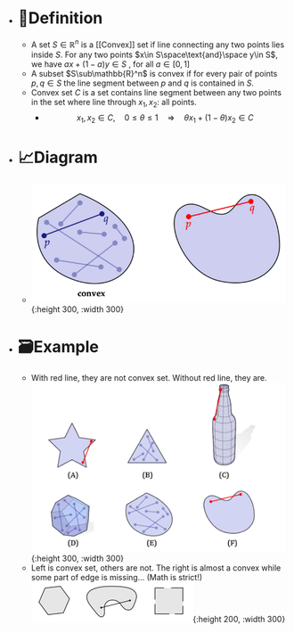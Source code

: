 - # 📝Definition
	- A set $S \in \mathbb{R}^n$​​ is a [[Convex]] set if line connecting any two points lies inside $S$​​. For any two points $x\in S\space\text{and}\space y\in S$, we have $ax+(1-a)y\in S$ , for all $a\in [0,1]$
	- A subset $S\sub\mathbb{R}^n$ is convex if for  every pair of points $p,q\in S$ the line segment between $p$ and $q$ is contained in $S$.
	- Convex set $C$ is a set contains line segment between any two points in the set where line through $x_1, x_2$: all points.
		- $$
		  x_1,x_2\in C, \quad 0\leq\theta\leq1\quad\Rightarrow \quad \theta x_1+(1-\theta) x_2\in C
		  $$
- # 📈Diagram
	- ![name](../assets/convex_set1.png){:height 300, :width 300}
- # 🗃Example
	- With red line, they are not convex set. Without red line, they are.
	  ![name](../assets/convex_set_example.png){:height 300, :width 300}
	- Left is convex set, others are not. The right is almost a convex while some part of edge is missing... (Math is strict!)
	  ![name](../assets/convex_set2.png){:height 200, :width 300}